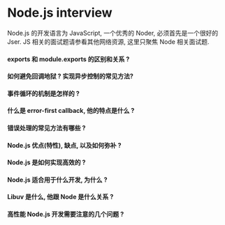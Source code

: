 Node.js interview
=====
Node.js 的开发语言为 JavaScript, 一个优秀的 Noder, 必须首先是一个很好的 Jser. JS 相关的面试题请参看其他网络资源, 这里只聚焦 Node 相关面试题.

#### exports 和 module.exports 的区别和关系 ?

#### 如何避免回调地狱 ? 实现异步控制的常见方法?

#### 事件循环的机制是怎样的 ?

#### 什么是 error-first callback, 他的特点是什么 ?

#### 错误处理的常见方法有哪些 ?

#### Node.js 优点(特性), 缺点, 以及如何弥补  ?

#### Node.js 是如何实现高效的 ?

#### Node.js 适合用于什么开发, 为什么 ?

#### Libuv 是什么, 他跟 Node 是什么关系 ?

#### 高性能 Node.js 开发需要注意的几个问题 ?
